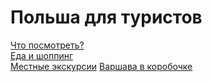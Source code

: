 # Польша для туристов

[Что посмотреть?](что_посмотреть.md)  
[Еда и шоппинг](еда_и_шоппинг.md)  
[Местные экскурсии](экскурсии.md)
[Варшава в коробочке](http://warsawinabox.org/)